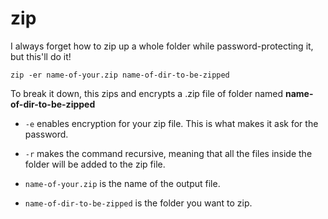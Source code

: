# zip
I always forget how to zip up a whole folder while password-protecting it, but this'll do it!

    zip -er name-of-your.zip name-of-dir-to-be-zipped
     
To break it down, this zips and encrypts a .zip file of folder named **name-of-dir-to-be-zipped**

* `-e` enables encryption for your zip file. This is what makes it ask for the password.

* `-r` makes the command recursive, meaning that all the files inside the folder will be added to the zip file.

* `name-of-your.zip` is the name of the output file.

* `name-of-dir-to-be-zipped` is the folder you want to zip.